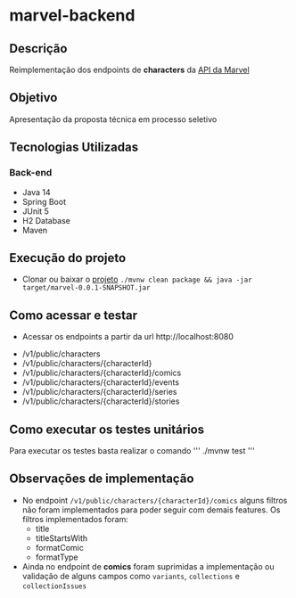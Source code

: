 # marvel-backend

## Descrição
Reimplementação dos endpoints de **characters** da [API da Marvel](https://developer.marvel.com/docs#!/public)

## Objetivo
Apresentação da proposta técnica em processo seletivo

## Tecnologias Utilizadas

### Back-end
* Java 14
* Spring Boot
* JUnit 5
* H2 Database
* Maven

## Execução do projeto
* Clonar ou baixar o [projeto](https://github.com/vandsonlima/marvel-backend.git)
  ```./mvnw clean package && java -jar target/marvel-0.0.1-SNAPSHOT.jar```

## Como acessar e testar
* Acessar os endpoints a partir da url http://localhost:8080
- /v1/public/characters
- /v1/public/characters/{characterId}
- /v1/public/characters/{characterId}/comics
- /v1/public/characters/{characterId}/events
- /v1/public/characters/{characterId}/series
- /v1/public/characters/{characterId}/stories

## Como executar os testes unitários
Para executar os testes  basta realizar o comando ''' ./mvnw test '''

## Observações de implementação
* No endpoint ```/v1/public/characters/{characterId}/comics``` alguns filtros não foram implementados para poder seguir 
com demais features. Os filtros implementados foram: 
    - title
    - titleStartsWith
    - formatComic
    - formatType
* Ainda no endpoint de **comics** foram suprimidas a implementação ou validação de alguns campos como ```variants```, ```collections``` e ```collectionIssues```

